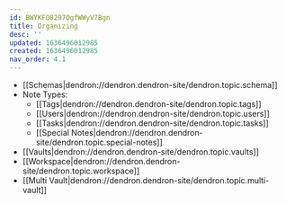 ```yaml
---
id: BWYKFQ8297OgfWWyV7Bgn
title: Organizing 
desc: ''
updated: 1636496012985
created: 1636496012985
nav_order: 4.1
---
```



- [[Schemas|dendron://dendron.dendron-site/dendron.topic.schema]]
- Note Types:
    - [[Tags|dendron://dendron.dendron-site/dendron.topic.tags]] 
    - [[Users|dendron://dendron.dendron-site/dendron.topic.users]]
    - [[Tasks|dendron://dendron.dendron-site/dendron.topic.tasks]]
    - [[Special Notes|dendron://dendron.dendron-site/dendron.topic.special-notes]]
- [[Vaults|dendron://dendron.dendron-site/dendron.topic.vaults]]
- [[Workspace|dendron://dendron.dendron-site/dendron.topic.workspace]]
- [[Multi Vault|dendron://dendron.dendron-site/dendron.topic.multi-vault]]
